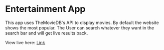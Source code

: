 # Entertainment App
This app uses TheMovieDB's API to display movies. By default the website shows the most popular. 
The User can search whatever they want in the search bar and will get live results back.

View live here: <a href="https://entertainment-app.vercel.app/">Link</a>
